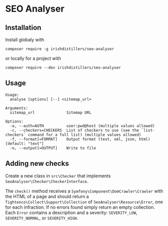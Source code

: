 SEO Analyser
============

Installation
------------

Install globaly with

```
composer require -g irishdistillers/seo-analyser
```

or locally for a project with

```
composer require --dev irishdistillers/seo-analyser
```

Usage
-----

```
Usage:
  analyse [options] [--] <sitemap_url>

Arguments:
  sitemap_url              Sitemap URL

Options:
  -a, --auth=AUTH          user:pwd@host (multiple values allowed)
  -c, --checkers=CHECKERS  List of checkers to use (see the `list-checkers` command for a full list) (multiple values allowed)
  -f, --format[=FORMAT]    Output format (text, xml, json, html) [default: "text"]
  -o, --output[=OUTPUT]    Write to file
```

Adding new checks
-----------------

Create a new class in `src\Checker` that implements `SeoAnalyser\Checker\CheckerInterface`.

The `check()` method receives a `Symfony\Component\DomCrawler\Crawler` with the HTML of a page and should return a
`Tightenco\Collect\Support\Collection` of `SeoAnalyser\Resource\Error`, one for each infraction. If no errors found
simply return an empty collection. Each `Error` contains a description and a severity: `SEVERITY_LOW`,
`SEVERITY_NORMAL`, or `SEVERITY_HIGH`.